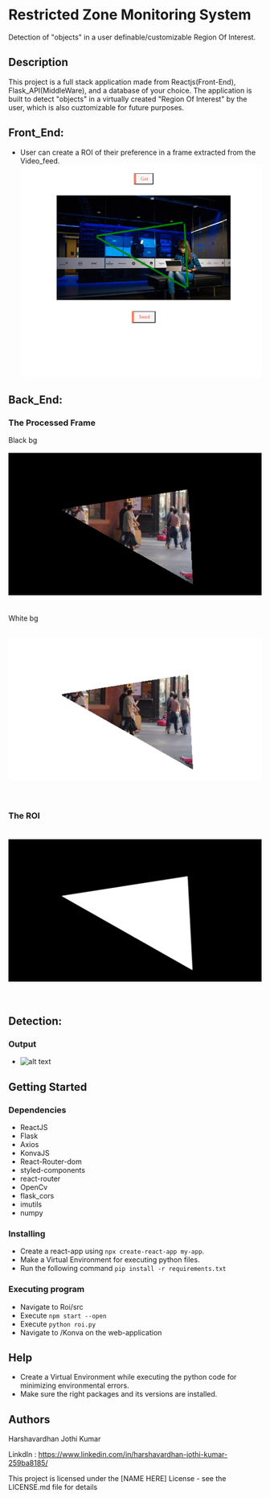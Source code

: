 # Restricted Zone Monitoring System

Detection of "objects" in a user definable/customizable Region Of Interest.

## Description

This project is a full stack application made from Reactjs(Front-End), Flask_API(MiddleWare), and a database of your choice. 
The application is built to detect "objects" in a virtually created "Region Of Interest" by the user, which is also cuztomizable for future purposes.

## **Front_End:**
* User can create a ROI of their preference in a frame extracted from the Video_feed.
![alt text](https://github.com/Harshavardhanjo/ROI/blob/master/images/Capture.PNG?raw=true)

## **Back_End:**
### The Processed Frame <br/>
Black bg <br/><br/>
![alt text](https://github.com/Harshavardhanjo/ROI/blob/master/images/dst.png?raw=true)
<br/>
<br/>
<br/>
White bg <br/><br/>

![alt text](https://github.com/Harshavardhanjo/ROI/blob/master/images/dst2.png?raw=true)
<br/>
<br/>
<br/>
### The ROI <br/><br/>
![alt text](https://github.com/Harshavardhanjo/ROI/blob/master/images/mask.png?raw=true)
<br/>
<br/>
<br/>

## **Detection:**
### Output
* ![alt text]("https://i.ibb.co/tZCjwP4/BI.png")





## Getting Started

### Dependencies

* ReactJS
* Flask
* Axios
* KonvaJS
* React-Router-dom
* styled-components
* react-router
* OpenCv
* flask_cors
* imutils
* numpy

### Installing

* Create a react-app using ```npx create-react-app my-app```.
* Make a Virtual Environment for executing python files.
* Run the following command ```pip install -r requirements.txt```

### Executing program

* Navigate to Roi/src
* Execute ```npm start --open```
* Execute ```python roi.py```
* Navigate to /Konva on the web-application

## Help

* Create a Virtual Environment while executing the python code for minimizing environmental errors.
* Make sure the right packages and its versions are installed.

## Authors

Harshavardhan Jothi Kumar

LinkdIn : https://www.linkedin.com/in/harshavardhan-jothi-kumar-259ba8185/


This project is licensed under the [NAME HERE] License - see the LICENSE.md file for details
